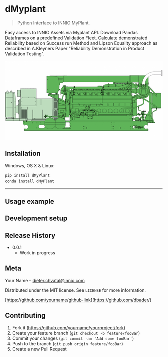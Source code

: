 # dMyplant

> Python Interface to INNIO MyPlant.

Easy access to INNIO Assets via Myplant API. Download Pandas Dataframes on a predefined Validation Fleet.
Calculate demonstrated Reliability based on Success run Method and Lipson Equality approach as described in A.Kleyners Paper
"Reliability Demonstration in Product Validation Testing".

![](header.png)

## Installation

Windows, OS X & Linux:

```sh
pip install dMyPlant
conda install dMyPlant
```

---

## Usage example

## Development setup

## Release History

- 0.0.1
  - Work in progress

## Meta

Your Name – dieter.chvatal@innio.com

Distributed under the MIT license. See `LICENSE` for more information.

[https://github.com/yourname/github-link](https://github.com/dbader/)

## Contributing

1. Fork it (<https://github.com/yourname/yourproject/fork>)
2. Create your feature branch (`git checkout -b feature/fooBar`)
3. Commit your changes (`git commit -am 'Add some fooBar'`)
4. Push to the branch (`git push origin feature/fooBar`)
5. Create a new Pull Request
